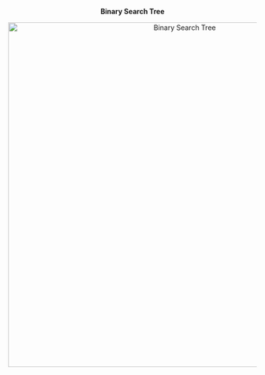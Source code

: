 <div align="center">
  <p><strong>Binary Search Tree</strong></p>
  <img src="https://sheraadams.github.io/assets/img/bst.jpg" width="700" alt="Binary Search Tree">
</div>
